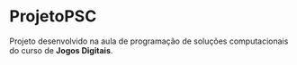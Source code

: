 # ProjetoPSC

Projeto desenvolvido na aula de programação de soluções computacionais do curso de **Jogos Digitais**.
